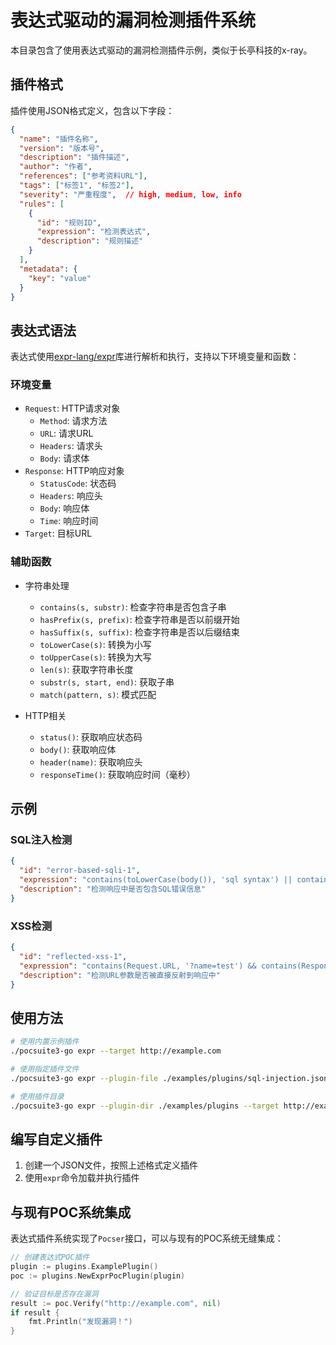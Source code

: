 # 表达式驱动的漏洞检测插件系统

本目录包含了使用表达式驱动的漏洞检测插件示例，类似于长亭科技的x-ray。

## 插件格式

插件使用JSON格式定义，包含以下字段：

```json
{
  "name": "插件名称",
  "version": "版本号",
  "description": "插件描述",
  "author": "作者",
  "references": ["参考资料URL"],
  "tags": ["标签1", "标签2"],
  "severity": "严重程度",  // high, medium, low, info
  "rules": [
    {
      "id": "规则ID",
      "expression": "检测表达式",
      "description": "规则描述"
    }
  ],
  "metadata": {
    "key": "value"
  }
}
```

## 表达式语法

表达式使用[expr-lang/expr](https://github.com/expr-lang/expr)库进行解析和执行，支持以下环境变量和函数：

### 环境变量

- `Request`: HTTP请求对象
  - `Method`: 请求方法
  - `URL`: 请求URL
  - `Headers`: 请求头
  - `Body`: 请求体
- `Response`: HTTP响应对象
  - `StatusCode`: 状态码
  - `Headers`: 响应头
  - `Body`: 响应体
  - `Time`: 响应时间
- `Target`: 目标URL

### 辅助函数

- 字符串处理
  - `contains(s, substr)`: 检查字符串是否包含子串
  - `hasPrefix(s, prefix)`: 检查字符串是否以前缀开始
  - `hasSuffix(s, suffix)`: 检查字符串是否以后缀结束
  - `toLowerCase(s)`: 转换为小写
  - `toUpperCase(s)`: 转换为大写
  - `len(s)`: 获取字符串长度
  - `substr(s, start, end)`: 获取子串
  - `match(pattern, s)`: 模式匹配

- HTTP相关
  - `status()`: 获取响应状态码
  - `body()`: 获取响应体
  - `header(name)`: 获取响应头
  - `responseTime()`: 获取响应时间（毫秒）

## 示例

### SQL注入检测

```json
{
  "id": "error-based-sqli-1",
  "expression": "contains(toLowerCase(body()), 'sql syntax') || contains(toLowerCase(body()), 'mysql error')",
  "description": "检测响应中是否包含SQL错误信息"
}
```

### XSS检测

```json
{
  "id": "reflected-xss-1",
  "expression": "contains(Request.URL, '?name=test') && contains(Response.Body, '<script>test</script>')",
  "description": "检测URL参数是否被直接反射到响应中"
}
```

## 使用方法

```bash
# 使用内置示例插件
./pocsuite3-go expr --target http://example.com

# 使用指定插件文件
./pocsuite3-go expr --plugin-file ./examples/plugins/sql-injection.json --target http://example.com

# 使用插件目录
./pocsuite3-go expr --plugin-dir ./examples/plugins --target http://example.com
```

## 编写自定义插件

1. 创建一个JSON文件，按照上述格式定义插件
2. 使用`expr`命令加载并执行插件

## 与现有POC系统集成

表达式插件系统实现了`Pocser`接口，可以与现有的POC系统无缝集成：

```go
// 创建表达式POC插件
plugin := plugins.ExamplePlugin()
poc := plugins.NewExprPocPlugin(plugin)

// 验证目标是否存在漏洞
result := poc.Verify("http://example.com", nil)
if result {
    fmt.Println("发现漏洞！")
}
```
